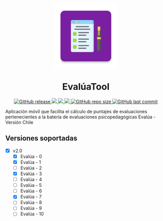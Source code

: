 <p align="center">
  <img src="https://github.com/figonzal1/EvaluaTool/blob/master/app/src/main/ic_launcher-web.png" width="200" height="200">
</p>
<h1 align="center">EvalúaTool</h1>
<p align="center">
  
  <a href="https://img.shields.io/github/v/release/figonzal1/EvaluaTool?color=orange&include_prereleases" alt="Version">
        <img alt="GitHub release" src="https://img.shields.io/github/v/release/figonzal1/EvaluaTool?color=orange&include_prereleases">
  </a>
  
  <a href="https://travis-ci.com/figonzal1/EvaluaTool" alt="Travis">
        <img src="https://travis-ci.com/figonzal1/EvaluaTool.svg?branch=master" />
  </a>
  
  <a href="https://snyk.io/test/github/figonzal1/EvaluaTool?targetFile=app/build.gradle" alt="Snyk">
        <img src="https://snyk.io/test/github/figonzal1/EvaluaTool/badge.svg?targetFile=app/build.gradle" />
  </a>
  
  <a href="https://www.codefactor.io/repository/github/figonzal1/evaluatool" alt="CodeFactor">
        <img src="https://www.codefactor.io/repository/github/figonzal1/evaluatool/badge" />
  </a>
  
  <a href="https://img.shields.io/github/repo-size/figonzal1/EvaluaTool" alt="GitHub repo size">
        <img alt="GitHub repo size" src="https://img.shields.io/github/repo-size/figonzal1/EvaluaTool">
  </a>
  
  <a href="https://img.shields.io/github/last-commit/figonzal1/EvaluaTool?color=yellow" alt="Last Commit">
        <img alt="GitHub last commit" src="https://img.shields.io/github/last-commit/figonzal1/EvaluaTool?color=yellow">
  </a>
</p>

Aplicación móvil que facilita el cálculo de puntajes de evaluaciones pertenecientes a la batería de evaluaciones psicopedagógicas Evalúa - Versión Chile

## Versiones soportadas
- [x] v2.0
  - [x] Evalúa - 0
  - [x] Evalúa - 1
  - [ ] Evalúa - 2
  - [x] Evalúa - 3
  - [ ] Evalúa - 4
  - [ ] Evalúa - 5
  - [ ] Evalúa - 6
  - [x] Evalúa - 7
  - [ ] Evalúa - 8
  - [ ] Evalúa - 9
  - [ ] Evalúa - 10
